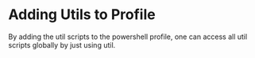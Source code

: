 # Adding Utils to Profile
By adding the util scripts to the powershell profile, one can access all util scripts globally by just using util.<script name>.  
The powershell profile file can be found in C:\Users\%USERNAME%\Documents\WindowsPowerShell\Microsoft.PowerShell_profile.ps1  
You can define a repo variable and add all util scripst you plan on using.  
```
$ps_repo_dir = "C:\Users\BoZ\dev\powershell"
New-Alias util.Get-Media-Info $ps_repo_dir\util\Get-Media-Info.ps1
New-Alias util.Extract-Files-From-Folders $ps_repo_dir\util\Extract-Files-From-Folders.ps1
...
```
or in case you want your profile to automatically load all util scripst on startup, you can do the following  
```
$ps_util_path = "<PATH TO REPOSITORY>"
$utils = @(Get-ChildItem -literalPath $ps_util_path | where {$_.extension -eq '.ps1'})
foreach($util in $utils){
	$utilAlias = "util." + $util.basename
	New-Alias -Name $utilAlias -Value $util.FullName
}
Clear-Variable -Name "utilAlias" -Scope Global
Clear-Variable -Name "util" -Scope Global
Clear-Variable -Name "utils" -Scope Global
```

# powershell-util
Various powershell utility functions and scripts used in other poweshell project.

# Get-MediaInfo
Reports a summary of the video files in each folder found in the provided path.
Recurse switch -r could be used here if you want to report on subfolders.

The summary consists of several attributes:
MB/Min - ratio of size in MB to lengt of the video (helful if you want to figure out if a media file can be compressed further with e.g. h264/h265 without significant quality loss)
Size(MB) - size of the folder containing media files (only media files are considered in this calcualtion) 
Length(Min) - length of the video in minutes
#Files - number of files in each reported folder
Video BR - average video bitrate for all files in a listed folder
Audio BR - average audio bitrate for all files in a listed folder
Frame Width - the average video fram width for all files in a listed folder
Forlder Name - the folder name listed
Forlder Parent - the parent folder of the listed folder name

For more information on the syntax and options avaialbe use the -help switch on the cmdlet.
